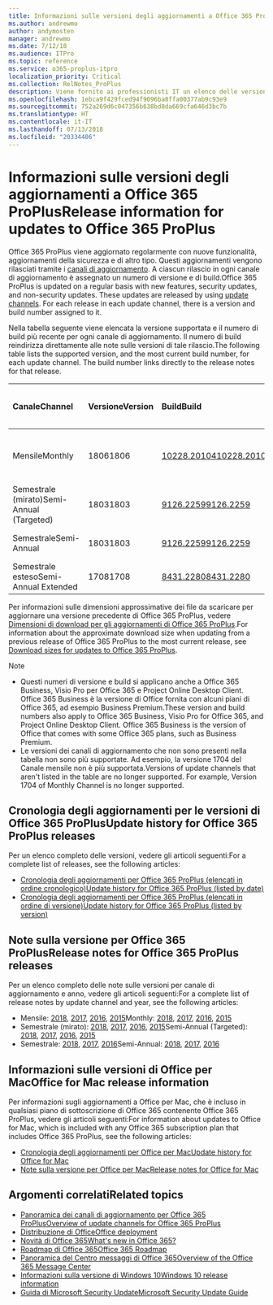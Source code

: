 ```yaml
---
title: Informazioni sulle versioni degli aggiornamenti a Office 365 ProPlus
ms.author: andrewmo
author: andymosten
manager: andrewmo
ms.date: 7/12/18
ms.audience: ITPro
ms.topic: reference
ms.service: o365-proplus-itpro
localization_priority: Critical
ms.collection: RelNotes_ProPlus
description: Viene fornito ai professionisti IT un elenco delle versioni più recenti per Office 365 ProPlus per ciascun canale di aggiornamenti e collegamenti alle note sulle versioni e alla cronologia degli aggiornamenti
ms.openlocfilehash: 1ebca9f429fced94f9096ba8ffa00377ab9c93e9
ms.sourcegitcommit: 752a269d6c047356b638bd8da669cfa646d3bc7b
ms.translationtype: HT
ms.contentlocale: it-IT
ms.lasthandoff: 07/13/2018
ms.locfileid: "20334406"
---
```

# <a name="release-information-for-updates-to-office-365-proplus"></a><span data-ttu-id="7ddb3-103">Informazioni sulle versioni degli aggiornamenti a Office 365 ProPlus</span><span class="sxs-lookup"><span data-stu-id="7ddb3-103">Release information for updates to Office 365 ProPlus</span></span>

<span data-ttu-id="7ddb3-p101">Office 365 ProPlus viene aggiornato regolarmente con nuove funzionalità, aggiornamenti della sicurezza e di altro tipo. Questi aggiornamenti vengono rilasciati tramite i [canali di aggiornamento](https://docs.microsoft.com/deployoffice/overview-of-update-channels-for-office-365-proplus). A ciascun rilascio in ogni canale di aggiornamento è assegnato un numero di versione e di build.</span><span class="sxs-lookup"><span data-stu-id="7ddb3-p101">Office 365 ProPlus is updated on a regular basis with new features, security updates, and non-security updates. These updates are released by using [update channels](https://docs.microsoft.com/deployoffice/overview-of-update-channels-for-office-365-proplus). For each release in each update channel, there is a version and build number assigned to it.</span></span> 

<span data-ttu-id="7ddb3-p102">Nella tabella seguente viene elencata la versione supportata e il numero di build più recente per ogni canale di aggiornamento. Il numero di build reindirizza direttamente alle note sulle versioni di tale rilascio.</span><span class="sxs-lookup"><span data-stu-id="7ddb3-p102">The following table lists the supported version, and the most current build number, for each update channel. The build number links directly to the release notes for that release.</span></span> 

  
|<span data-ttu-id="7ddb3-109">**Canale**</span><span class="sxs-lookup"><span data-stu-id="7ddb3-109">**Channel**</span></span>|<span data-ttu-id="7ddb3-110">**Versione**</span><span class="sxs-lookup"><span data-stu-id="7ddb3-110">**Version**</span></span>|<span data-ttu-id="7ddb3-111">**Build**</span><span class="sxs-lookup"><span data-stu-id="7ddb3-111">**Build**</span></span>|<span data-ttu-id="7ddb3-112">**Data di rilascio**</span><span class="sxs-lookup"><span data-stu-id="7ddb3-112">**Release date**</span></span>|<span data-ttu-id="7ddb3-113">**Versione corrente fino a**</span><span class="sxs-lookup"><span data-stu-id="7ddb3-113">**Current version until**</span></span>|
|:-----|:-----|:-----|:-----|:-----|
|<span data-ttu-id="7ddb3-114">Mensile</span><span class="sxs-lookup"><span data-stu-id="7ddb3-114">Monthly</span></span>  <br/> |<span data-ttu-id="7ddb3-115">1806</span><span class="sxs-lookup"><span data-stu-id="7ddb3-115">1806</span></span>  <br/> |[<span data-ttu-id="7ddb3-116">10228.20104</span><span class="sxs-lookup"><span data-stu-id="7ddb3-116">10228.20104</span></span>](monthly-channel-2018.md#version-1806-july-10)  <br/> | <span data-ttu-id="7ddb3-117">10 luglio 2018</span><span class="sxs-lookup"><span data-stu-id="7ddb3-117">July 10, 2018</span></span>  <br/> |<span data-ttu-id="7ddb3-118">Viene rilasciata la versione 1807</span><span class="sxs-lookup"><span data-stu-id="7ddb3-118">Version 1807 is released</span></span> <br/>|
|<span data-ttu-id="7ddb3-119">Semestrale (mirato)</span><span class="sxs-lookup"><span data-stu-id="7ddb3-119">Semi-Annual (Targeted)</span></span>  <br/> |<span data-ttu-id="7ddb3-120">1803</span><span class="sxs-lookup"><span data-stu-id="7ddb3-120">1803</span></span>  <br/> |[<span data-ttu-id="7ddb3-121">9126.2259</span><span class="sxs-lookup"><span data-stu-id="7ddb3-121">9126.2259</span></span>](semi-annual-channel-targeted-2018.md#version-1803-july-10)  <br/> | <span data-ttu-id="7ddb3-122">10 luglio 2018</span><span class="sxs-lookup"><span data-stu-id="7ddb3-122">July 10, 2018</span></span>  <br/> |<span data-ttu-id="7ddb3-123">11 settembre 2018</span><span class="sxs-lookup"><span data-stu-id="7ddb3-123">September 11, 2018</span></span> <br/>|
|<span data-ttu-id="7ddb3-124">Semestrale</span><span class="sxs-lookup"><span data-stu-id="7ddb3-124">Semi-Annual</span></span> <br/> |<span data-ttu-id="7ddb3-125">1803</span><span class="sxs-lookup"><span data-stu-id="7ddb3-125">1803</span></span>  <br/> | [<span data-ttu-id="7ddb3-126">9126.2259</span><span class="sxs-lookup"><span data-stu-id="7ddb3-126">9126.2259</span></span>](semi-annual-channel-2018.md#version-1803-july-10) <br/> |<span data-ttu-id="7ddb3-127">10 luglio 2018</span><span class="sxs-lookup"><span data-stu-id="7ddb3-127">July 10, 2018</span></span>  <br/> |<span data-ttu-id="7ddb3-128">8 gennaio 2019</span><span class="sxs-lookup"><span data-stu-id="7ddb3-128">January 8, 2019</span></span> <br/>|
|<span data-ttu-id="7ddb3-129">Semestrale esteso</span><span class="sxs-lookup"><span data-stu-id="7ddb3-129">Semi-Annual Extended</span></span> <br/> |<span data-ttu-id="7ddb3-130">1708</span><span class="sxs-lookup"><span data-stu-id="7ddb3-130">1708</span></span>  <br/> |[<span data-ttu-id="7ddb3-131">8431.2280</span><span class="sxs-lookup"><span data-stu-id="7ddb3-131">8431.2280</span></span>](semi-annual-channel-2018.md#version-1708-july-10)  <br/> | <span data-ttu-id="7ddb3-132">10 luglio 2018</span><span class="sxs-lookup"><span data-stu-id="7ddb3-132">July 10, 2018</span></span>  <br/> |<span data-ttu-id="7ddb3-133">12 marzo 2019</span><span class="sxs-lookup"><span data-stu-id="7ddb3-133">March 12, 2019</span></span> <br/>|

<span data-ttu-id="7ddb3-134">Per informazioni sulle dimensioni approssimative dei file da scaricare per aggiornare una versione precedente di Office 365 ProPlus, vedere [Dimensioni di download per gli aggiornamenti di Office 365 ProPlus](download-sizes-office365-proplus-updates.md).</span><span class="sxs-lookup"><span data-stu-id="7ddb3-134">For information about the approximate download size when updating from a previous release of Office 365 ProPlus to the most current release, see [Download sizes for updates to Office 365 ProPlus](download-sizes-office365-proplus-updates.md).</span></span>

> [!NOTE]
> - <span data-ttu-id="7ddb3-p103">Questi numeri di versione e build si applicano anche a Office 365 Business, Visio Pro per Office 365 e Project Online Desktop Client. Office 365 Business è la versione di Office fornita con alcuni piani di Office 365, ad esempio Business Premium.</span><span class="sxs-lookup"><span data-stu-id="7ddb3-p103">These version and build numbers also apply to Office 365 Business, Visio Pro for Office 365, and Project Online Desktop Client. Office 365 Business is the version of Office that comes with some Office 365 plans, such as Business Premium.</span></span>
> - <span data-ttu-id="7ddb3-p104">Le versioni dei canali di aggiornamento che non sono presenti nella tabella non sono più supportate. Ad esempio, la versione 1704 del Canale mensile non è più supportata.</span><span class="sxs-lookup"><span data-stu-id="7ddb3-p104">Versions of update channels that aren't listed in the table are no longer supported. For example, Version 1704 of Monthly Channel is no longer supported.</span></span> 


## <a name="update-history-for-office-365-proplus-releases"></a><span data-ttu-id="7ddb3-139">Cronologia degli aggiornamenti per le versioni di Office 365 ProPlus</span><span class="sxs-lookup"><span data-stu-id="7ddb3-139">Update history for Office 365 ProPlus releases</span></span>

<span data-ttu-id="7ddb3-140">Per un elenco completo delle versioni, vedere gli articoli seguenti:</span><span class="sxs-lookup"><span data-stu-id="7ddb3-140">For a complete list of releases, see the following articles:</span></span>
 - [<span data-ttu-id="7ddb3-141">Cronologia degli aggiornamenti per Office 365 ProPlus (elencati in ordine cronologico)</span><span class="sxs-lookup"><span data-stu-id="7ddb3-141">Update history for Office 365 ProPlus (listed by date)</span></span>](update-history-office365-proplus-by-date.md)
 - [<span data-ttu-id="7ddb3-142">Cronologia degli aggiornamenti per Office 365 ProPlus (elencati in ordine di versione)</span><span class="sxs-lookup"><span data-stu-id="7ddb3-142">Update history for Office 365 ProPlus (listed by version)</span></span>](update-history-office365-proplus-by-version.md)

## <a name="release-notes-for-office-365-proplus-releases"></a><span data-ttu-id="7ddb3-143">Note sulla versione per Office 365 ProPlus</span><span class="sxs-lookup"><span data-stu-id="7ddb3-143">Release notes for Office 365 ProPlus releases</span></span>

<span data-ttu-id="7ddb3-144">Per un elenco completo delle note sulle versioni per canale di aggiornamento e anno, vedere gli articoli seguenti:</span><span class="sxs-lookup"><span data-stu-id="7ddb3-144">For a complete list of release notes by update channel and year, see the following articles:</span></span>
 - <span data-ttu-id="7ddb3-145">Mensile: [2018](monthly-channel-2018.md), [2017](monthly-channel-2017.md), [2016](monthly-channel-2016.md), [2015](monthly-channel-2015.md)</span><span class="sxs-lookup"><span data-stu-id="7ddb3-145">Monthly: [2018](monthly-channel-2018.md), [2017](monthly-channel-2017.md), [2016](monthly-channel-2016.md), [2015](monthly-channel-2015.md)</span></span>
 - <span data-ttu-id="7ddb3-146">Semestrale (mirato): [2018](semi-annual-channel-targeted-2018.md), [2017](semi-annual-channel-targeted-2017.md), [2016](semi-annual-channel-targeted-2016.md), [2015](semi-annual-channel-targeted-2015.md)</span><span class="sxs-lookup"><span data-stu-id="7ddb3-146">Semi-Annual (Targeted): [2018](semi-annual-channel-targeted-2018.md), [2017](semi-annual-channel-targeted-2017.md), [2016](semi-annual-channel-targeted-2016.md), [2015](semi-annual-channel-targeted-2015.md)</span></span>
 - <span data-ttu-id="7ddb3-147">Semestrale: [2018](semi-annual-channel-2018.md), [2017](semi-annual-channel-2017.md), [2016](semi-annual-channel-2016.md)</span><span class="sxs-lookup"><span data-stu-id="7ddb3-147">Semi-Annual: [2018](semi-annual-channel-2018.md), [2017](semi-annual-channel-2017.md), [2016](semi-annual-channel-2016.md)</span></span>

## <a name="office-for-mac-release-information"></a><span data-ttu-id="7ddb3-148">Informazioni sulle versioni di Office per Mac</span><span class="sxs-lookup"><span data-stu-id="7ddb3-148">Office for Mac release information</span></span>

<span data-ttu-id="7ddb3-149">Per informazioni sugli aggiornamenti a Office per Mac, che è incluso in qualsiasi piano di sottoscrizione di Office 365 contenente Office 365 ProPlus, vedere gli articoli seguenti:</span><span class="sxs-lookup"><span data-stu-id="7ddb3-149">For information about updates to Office for Mac, which is included with any Office 365 subscription plan that includes Office 365 ProPlus, see the following articles:</span></span>
 - [<span data-ttu-id="7ddb3-150">Cronologia degli aggiornamenti per Office per Mac</span><span class="sxs-lookup"><span data-stu-id="7ddb3-150">Update history for Office for Mac</span></span>](update-history-office-for-mac.md)
 - [<span data-ttu-id="7ddb3-151">Note sulla versione per Office per Mac</span><span class="sxs-lookup"><span data-stu-id="7ddb3-151">Release notes for Office for Mac</span></span>](release-notes-office-for-mac.md)


## <a name="related-topics"></a><span data-ttu-id="7ddb3-152">Argomenti correlati</span><span class="sxs-lookup"><span data-stu-id="7ddb3-152">Related topics</span></span>

- [<span data-ttu-id="7ddb3-153">Panoramica dei canali di aggiornamento per Office 365 ProPlus</span><span class="sxs-lookup"><span data-stu-id="7ddb3-153">Overview of update channels for Office 365 ProPlus</span></span>](https://docs.microsoft.com/deployoffice/overview-of-update-channels-for-office-365-proplus)
- [<span data-ttu-id="7ddb3-154">Distribuzione di Office</span><span class="sxs-lookup"><span data-stu-id="7ddb3-154">Office deployment</span></span>](https://docs.microsoft.com/deployoffice/)
- [<span data-ttu-id="7ddb3-155">Novità di Office 365</span><span class="sxs-lookup"><span data-stu-id="7ddb3-155">What's new in Office 365?</span></span>](https://support.office.com/article/95c8d81d-08ba-42c1-914f-bca4603e1426)
- [<span data-ttu-id="7ddb3-156">Roadmap di Office 365</span><span class="sxs-lookup"><span data-stu-id="7ddb3-156">Office 365 Roadmap</span></span>](https://products.office.com/business/office-365-roadmap)
- [<span data-ttu-id="7ddb3-157">Panoramica del Centro messaggi di Office 365</span><span class="sxs-lookup"><span data-stu-id="7ddb3-157">Overview of the Office 365 Message Center</span></span>](https://support.office.com/article/38fb3333-bfcc-4340-a37b-deda509c2093)
- [<span data-ttu-id="7ddb3-158">Informazioni sulla versione di Windows 10</span><span class="sxs-lookup"><span data-stu-id="7ddb3-158">Windows 10 release information</span></span>](https://www.microsoft.com/itpro/windows-10/release-information)
- [<span data-ttu-id="7ddb3-159">Guida di Microsoft Security Update</span><span class="sxs-lookup"><span data-stu-id="7ddb3-159">Microsoft Security Update Guide</span></span>](https://portal.msrc.microsoft.com/)